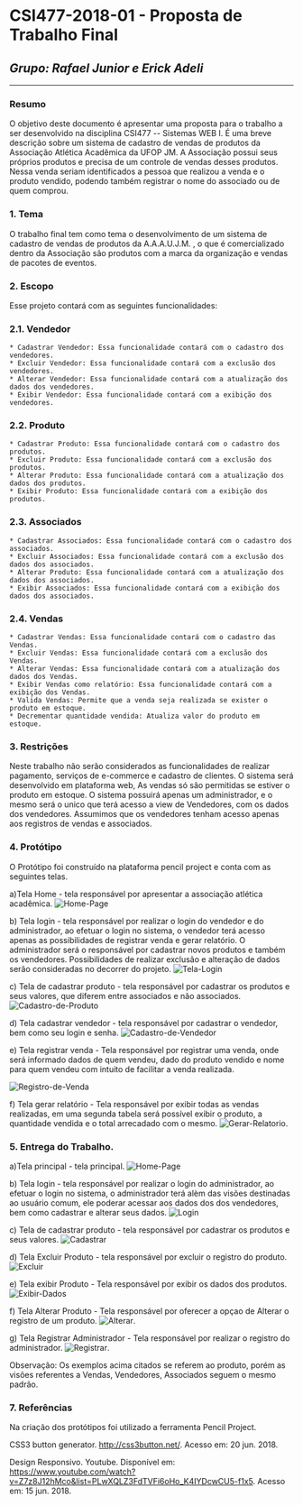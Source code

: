 
# **CSI477-2018-01 - Proposta de Trabalho Final**
## *Grupo: Rafael Junior e Erick Adeli*

--------------

<!-- Descrever um resumo sobre o trabalho. -->

### Resumo
O objetivo deste documento é apresentar uma proposta para o trabalho a ser desenvolvido na disciplina CSI477 -- Sistemas WEB I. É uma breve descrição sobre um sistema de cadastro de vendas de produtos da Associação Atlética Acadêmica da UFOP JM. A Associação possui seus próprios produtos e precisa de um controle de vendas desses produtos. Nessa venda seriam identificados a pessoa que realizou a venda e o produto vendido, podendo também registrar o nome do associado ou de quem comprou. 

<!-- Apresentar o tema. -->
### 1. Tema

  O trabalho final tem como tema o desenvolvimento de um sistema de cadastro de vendas de produtos da A.A.A.U.J.M. , o que é comercializado dentro da Associação são produtos com a marca da organização e vendas de pacotes de eventos. 

<!-- Descrever e limitar o escopo da aplicação. -->
### 2. Escopo

  Esse projeto contará com as seguintes funcionalidades:
  
  
### 2.1.  Vendedor
	* Cadastrar Vendedor: Essa funcionalidade contará com o cadastro dos vendedores. 
	* Excluir Vendedor: Essa funcionalidade contará com a exclusão dos vendedores.
	* Alterar Vendedor: Essa funcionalidade contará com a atualização dos dados dos vendedores.
	* Exibir Vendedor: Essa funcionalidade contará com a exibição dos vendedores.
	
### 2.2. Produto
	* Cadastrar Produto: Essa funcionalidade contará com o cadastro dos produtos. 
	* Excluir Produto: Essa funcionalidade contará com a exclusão dos produtos.
	* Alterar Produto: Essa funcionalidade contará com a atualização dos dados dos produtos.
	* Exibir Produto: Essa funcionalidade contará com a exibição dos produtos.

### 2.3. Associados
	* Cadastrar Associados: Essa funcionalidade contará com o cadastro dos associados. 
	* Excluir Associados: Essa funcionalidade contará com a exclusão dos dados dos associados.
	* Alterar Produto: Essa funcionalidade contará com a atualização dos dados dos associados.
	* Exibir Associados: Essa funcionalidade contará com a exibição dos dados dos associados.
	
### 2.4. Vendas
	* Cadastrar Vendas: Essa funcionalidade contará com o cadastro das Vendas. 
	* Excluir Vendas: Essa funcionalidade contará com a exclusão dos Vendas.
	* Alterar Vendas: Essa funcionalidade contará com a atualização dos dados dos Vendas.
	* Exibir Vendas como relatório: Essa funcionalidade contará com a exibição dos Vendas.
	* Valida Vendas: Permite que a venda seja realizada se exister o produto em estoque.
	* Decrementar quantidade vendida: Atualiza valor do produto em estoque.


<!-- Apresentar restrições de funcionalidades e de escopo. -->
### 3. Restrições

  Neste trabalho não serão considerados as funcionalidades de realizar pagamento, serviços de e-commerce e cadastro de clientes. O sistema será desenvolvido em plataforma web, As vendas só são permitidas se estiver o produto em estoque. O sistema possuirá apenas um administrador, e o mesmo será o unico que terá acesso a view de Vendedores, com os dados dos vendedores. Assumimos que os vendedores tenham acesso apenas aos registros de vendas e associados. 

<!-- Construir alguns protótipos para a aplicação, disponibilizá-los no Github e descrever o que foi considerado. //-->
### 4. Protótipo
 O Protótipo foi construído na plataforma pencil project e conta com as seguintes telas.
 	
a)Tela Home - tela responsável por apresentar a associação atlética acadêmica.
![Home-Page](https://github.com/UFOP-CSI477/2018-01-trabalho-final-sistema-de-cadastro-de-vendas-de-produtos-da-A.A.A.U.J.M/tree/master/prototipo/Home-Page.png "Home Page")

b) Tela login - tela responsável por realizar o login do vendedor e do administrador, 	ao efetuar o login no sistema, o vendedor terá acesso apenas as possibilidades de registrar venda e gerar relatório. O administrador será o responsável por cadastrar novos produtos e também os vendedores. Possibilidades de realizar exclusão e alteração de dados serão consideradas no decorrer do projeto.
![Tela-Login](https://github.com/UFOP-CSI477/2018-01-trabalho-final-sistema-de-cadastro-de-vendas-de-produtos-da-A.A.A.U.J.M/tree/master/prototipo/Login.png "Tela de login")

c) Tela de cadastrar produto - tela responsável por cadastrar os produtos e seus valores, que diferem entre associados e não associados.
![Cadastro-de-Produto](https://github.com/UFOP-CSI477/2018-01-trabalho-final-sistema-de-cadastro-de-vendas-de-produtos-da-A.A.A.U.J.M/tree/master/prototipo/Cadastrar-Produto.png "Cadastro de Produto")

d) Tela cadastrar vendedor - tela responsável por cadastrar o vendedor, bem como seu login e senha.
![Cadastro-de-Vendedor](https://github.com/UFOP-CSI477/2018-01-trabalho-final-sistema-de-cadastro-de-vendas-de-produtos-da-A.A.A.U.J.M/tree/master/prototipo/Cadastrar-Vendedor.png "Cadastro de Vendedor")

e) Tela registrar venda - Tela responsável por registrar uma venda, onde será informado dados de quem vendeu, dado do produto vendido e nome para quem vendeu com intuito de facilitar a venda realizada.

![Registro-de-Venda](https://github.com/UFOP-CSI477/2018-01-trabalho-final-sistema-de-cadastro-de-vendas-de-produtos-da-A.A.A.U.J.M/tree/master/prototipo/Registo-de-Venda.png "Registro de venda")
 
f) Tela gerar relatório - Tela responsável por exibir todas as vendas realizadas, em uma segunda tabela será possível exibir o produto, a quantidade vendida e o total arrecadado com o mesmo.
![Gerar-Relatorio](https://github.com/UFOP-CSI477/2018-01-trabalho-final-sistema-de-cadastro-de-vendas-de-produtos-da-A.A.A.U.J.M/tree/master/prototipo/Gerar-Relatório.png "Tela de Gerar Relatório").

### 5. Entrega do Trabalho.

a)Tela principal - tela principal.
![Home-Page](https://github.com/UFOP-CSI477/2018-01-trabalho-final-sistema-de-cadastro-de-vendas-de-produtos-da-A.A.A.U.J.M/tree/master/protipo-final/home2.JPG "Home Page")

b) Tela login - tela responsável por realizar o login do administrador, ao efetuar o login no sistema, o administrador terá alèm das visões destinadas ao usuário comum, ele poderar acessar aos dados dos dos vendedores, bem como cadastrar e alterar seus dados. 
![Login](https://github.com/UFOP-CSI477/2018-01-trabalho-final-sistema-de-cadastro-de-vendas-de-produtos-da-A.A.A.U.J.M/tree/master/protipo-final/login2.JPG "Tela de login")

c) Tela de cadastrar produto - tela responsável por cadastrar os produtos e seus valores.
![Cadastrar](https://github.com/UFOP-CSI477/2018-01-trabalho-final-sistema-de-cadastro-de-vendas-de-produtos-da-A.A.A.U.J.M/tree/master/protipo-final/inserir2.JPG "Cadastro")

d) Tela Excluir Produto - tela responsável por excluir o registro do produto.
![Excluir](https://github.com/UFOP-CSI477/2018-01-trabalho-final-sistema-de-cadastro-de-vendas-de-produtos-da-A.A.A.U.J.M/tree/master/prototipo/protipo-final/dados2.JPG "Exclusao")

e) Tela exibir Produto - Tela responsável por exibir os dados dos produtos. 
![Exibir-Dados](https://github.com/UFOP-CSI477/2018-01-trabalho-final-sistema-de-cadastro-de-vendas-de-produtos-da-A.A.A.U.J.M/tree/master/prototipo/protipo-final/alterar2.JPG "Exibicao")
 
f) Tela Alterar Produto - Tela responsável por oferecer a opçao de Alterar o registro de um produto. 
![Alterar](https://github.com/UFOP-CSI477/2018-01-trabalho-final-sistema-de-cadastro-de-vendas-de-produtos-da-A.A.A.U.J.M/tree/master/protipo/protipo-final/atualizar2.JPG "Alterar").

g) Tela Registrar Administrador - Tela responsável por realizar o registro do administrador.
![Registrar](https://github.com/UFOP-CSI477/2018-01-trabalho-final-sistema-de-cadastro-de-vendas-de-produtos-da-A.A.A.U.J.M/tree/master/protipo/registro2.JPG "Tela de Gerar Relatório").

Observação: Os exemplos acima citados se referem ao produto, porém as visões referentes a Vendas, Vendedores, Associados seguem o mesmo padrão. 

### 7. Referências
Na criação dos protótipos foi utilizado a ferramenta Pencil Project.

CSS3 button generator. <http://css3button.net/>. Acesso em: 20 jun. 2018.

Design Responsivo. Youtube. Disponível em: <https://www.youtube.com/watch?v=Z7z8J12hMco&list=PLwXQLZ3FdTVFi6oHo_K4IYDcwCU5-f1x5>. Acesso em: 15 jun. 2018.
